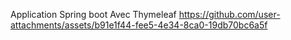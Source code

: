 Application Spring boot Avec Thymeleaf
https://github.com/user-attachments/assets/b91e1f44-fee5-4e34-8ca0-19db70bc6a5f

